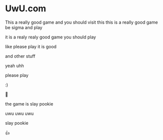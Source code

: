# UwU.com
This a really good game and you should visit this this is a really good game be sigma and play

it is a realy realy good game you should play

like please play it is good

and other stuff

yeah uhh

please play

:)

🥉

the game is slay pookie

uwu uwu uwu

slay pookie

👍 
